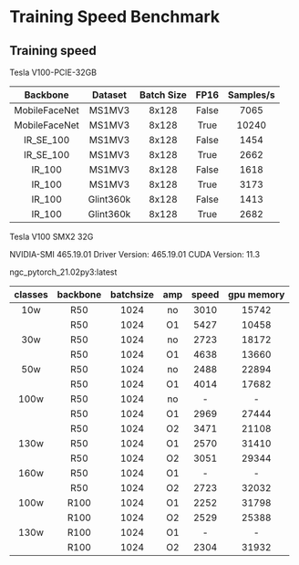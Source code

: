 # Training Speed Benchmark


## Training speed 

Tesla V100-PCIE-32GB

| Backbone | Dataset | Batch Size | FP16 | Samples/s |
| :----: | :----: | :----: | :----: | :----: |
| MobileFaceNet | MS1MV3 | 8x128 | False | 7065 |
| MobileFaceNet | MS1MV3 | 8x128 | True | 10240 |
| IR_SE_100 | MS1MV3 | 8x128 | False | 1454 |
| IR_SE_100 | MS1MV3 | 8x128 | True | 2662 |
| IR_100 | MS1MV3 | 8x128 | False | 1618 |
| IR_100 | MS1MV3 | 8x128 | True | 3173 |
| IR_100 | Glint360k | 8x128 | False | 1413 |
| IR_100 | Glint360k | 8x128 | True | 2682 |

Tesla V100 SMX2 32G

NVIDIA-SMI 465.19.01    Driver Version: 465.19.01    CUDA Version: 11.3

ngc_pytorch_21.02py3:latest

| classes |	backbone | batchsize | amp | speed | gpu memory |
| :----: | :----: | :----: | :----: | :----: | :----: |
| 10w	| R50	| 1024	| no	| 3010	| 15742 |
|	    | R50	| 1024	| O1	| 5427	| 10458 |
| 30w	| R50	| 1024	| no	| 2723	| 18172 |
|	    | R50	| 1024	| O1	| 4638	| 13660 |
| 50w	| R50	| 1024	| no	| 2488	| 22894 |
|       | R50	| 1024	| O1	| 4014	| 17682 |
| 100w	| R50	| 1024	| no	| -	| - |
|	    | R50	| 1024	| O1	| 2969	| 27444 |
|	    | R50	| 1024	| O2	| 3471	| 21108 |
| 130w	| R50	| 1024	| O1	| 2570	| 31410 |
|	    | R50	| 1024	| O2	| 3051	| 29344 |
| 160w	| R50	| 1024	| O1	| -	| - |
|    	| R50	| 1024	| O2	| 2723	| 32032 |
| 100w	| R100	| 1024	| O1	| 2252	| 31798 |
|	    | R100	| 1024	| O2	| 2529	| 25388 |
| 130w	| R100	| 1024	| O1	| -	| - |
|	    | R100	| 1024	| O2	| 2304	| 31932 |